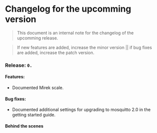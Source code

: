 # Changelog for the upcomming version
> This document is an internal note for the changelog of the upcomming release.

> If new features are added, increase the minor version || if bug fixes are added, increase the patch version.

### Release: `0.`

#### Features:
- Documented Mirek scale. 

#### Bug fixes:
- Documented additional settings for upgrading to mosquitto 2.0 in the getting started guide.

#### Behind the scenes